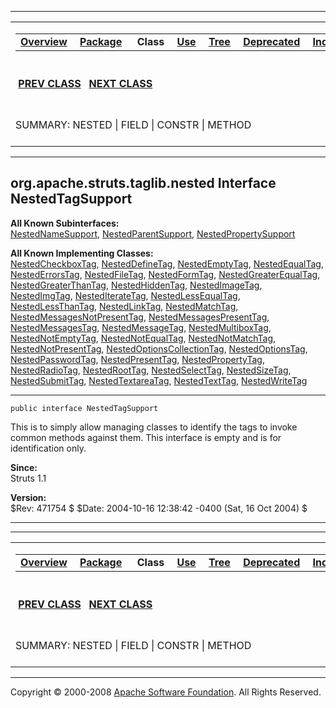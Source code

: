 ------------------------------------------------------------------------

<span id="navbar_top"></span> [](#skip-navbar_top "Skip navigation links")

<table>
<colgroup>
<col width="50%" />
<col width="50%" />
</colgroup>
<tbody>
<tr class="odd">
<td align="left"><span id="navbar_top_firstrow"></span>
<table>
<tbody>
<tr class="odd">
<td align="left"><a href="../../../../../overview-summary.html.md"><strong>Overview</strong></a> </td>
<td align="left"><a href="package-summary.html.md"><strong>Package</strong></a> </td>
<td align="left"> <strong>Class</strong> </td>
<td align="left"><a href="class-use/NestedTagSupport.html.md"><strong>Use</strong></a> </td>
<td align="left"><a href="package-tree.html.md"><strong>Tree</strong></a> </td>
<td align="left"><a href="../../../../../deprecated-list.html.md"><strong>Deprecated</strong></a> </td>
<td align="left"><a href="../../../../../index-all.html.md"><strong>Index</strong></a> </td>
<td align="left"><a href="../../../../../help-doc.html.md"><strong>Help</strong></a> </td>
</tr>
</tbody>
</table></td>
<td align="left"></td>
</tr>
<tr class="even">
<td align="left"> <a href="../../../../../org/apache/struts/taglib/nested/NestedRootTag.html.md" title="class in org.apache.struts.taglib.nested"><strong>PREV CLASS</strong></a>   <a href="../../../../../org/apache/struts/taglib/nested/NestedWriteNestingTag.html" title="class in org.apache.struts.taglib.nested"><strong>NEXT CLASS</strong></a></td>
<td align="left"><a href="../../../../../index.html.md?org/apache/struts/taglib/nested/NestedTagSupport.html"><strong>FRAMES</strong></a>    <a href="NestedTagSupport.html"><strong>NO FRAMES</strong></a>    
<a href="../../../../../allclasses-noframe.html.md"><strong>All Classes</strong></a></td>
</tr>
<tr class="odd">
<td align="left">SUMMARY: NESTED | FIELD | CONSTR | METHOD</td>
<td align="left">DETAIL: FIELD | CONSTR | METHOD</td>
</tr>
</tbody>
</table>

<span id="skip-navbar_top"></span>

------------------------------------------------------------------------

org.apache.struts.taglib.nested
 Interface NestedTagSupport
-------------------------------

**All Known Subinterfaces:**  
[NestedNameSupport](../../../../../org/apache/struts/taglib/nested/NestedNameSupport.html.md "interface in org.apache.struts.taglib.nested"), [NestedParentSupport](../../../../../org/apache/struts/taglib/nested/NestedParentSupport.html "interface in org.apache.struts.taglib.nested"), [NestedPropertySupport](../../../../../org/apache/struts/taglib/nested/NestedPropertySupport.html "interface in org.apache.struts.taglib.nested")

<!-- -->

**All Known Implementing Classes:**  
[NestedCheckboxTag](../../../../../org/apache/struts/taglib/nested.html.md/NestedCheckboxTag.html "class in org.apache.struts.taglib.nested.html"), [NestedDefineTag](../../../../../org/apache/struts/taglib/nested/bean/NestedDefineTag.html "class in org.apache.struts.taglib.nested.bean"), [NestedEmptyTag](../../../../../org/apache/struts/taglib/nested/logic/NestedEmptyTag.html "class in org.apache.struts.taglib.nested.logic"), [NestedEqualTag](../../../../../org/apache/struts/taglib/nested/logic/NestedEqualTag.html "class in org.apache.struts.taglib.nested.logic"), [NestedErrorsTag](../../../../../org/apache/struts/taglib/nested/html/NestedErrorsTag.html "class in org.apache.struts.taglib.nested.html"), [NestedFileTag](../../../../../org/apache/struts/taglib/nested/html/NestedFileTag.html "class in org.apache.struts.taglib.nested.html"), [NestedFormTag](../../../../../org/apache/struts/taglib/nested/html/NestedFormTag.html "class in org.apache.struts.taglib.nested.html"), [NestedGreaterEqualTag](../../../../../org/apache/struts/taglib/nested/logic/NestedGreaterEqualTag.html "class in org.apache.struts.taglib.nested.logic"), [NestedGreaterThanTag](../../../../../org/apache/struts/taglib/nested/logic/NestedGreaterThanTag.html "class in org.apache.struts.taglib.nested.logic"), [NestedHiddenTag](../../../../../org/apache/struts/taglib/nested/html/NestedHiddenTag.html "class in org.apache.struts.taglib.nested.html"), [NestedImageTag](../../../../../org/apache/struts/taglib/nested/html/NestedImageTag.html "class in org.apache.struts.taglib.nested.html"), [NestedImgTag](../../../../../org/apache/struts/taglib/nested/html/NestedImgTag.html "class in org.apache.struts.taglib.nested.html"), [NestedIterateTag](../../../../../org/apache/struts/taglib/nested/logic/NestedIterateTag.html "class in org.apache.struts.taglib.nested.logic"), [NestedLessEqualTag](../../../../../org/apache/struts/taglib/nested/logic/NestedLessEqualTag.html "class in org.apache.struts.taglib.nested.logic"), [NestedLessThanTag](../../../../../org/apache/struts/taglib/nested/logic/NestedLessThanTag.html "class in org.apache.struts.taglib.nested.logic"), [NestedLinkTag](../../../../../org/apache/struts/taglib/nested/html/NestedLinkTag.html "class in org.apache.struts.taglib.nested.html"), [NestedMatchTag](../../../../../org/apache/struts/taglib/nested/logic/NestedMatchTag.html "class in org.apache.struts.taglib.nested.logic"), [NestedMessagesNotPresentTag](../../../../../org/apache/struts/taglib/nested/logic/NestedMessagesNotPresentTag.html "class in org.apache.struts.taglib.nested.logic"), [NestedMessagesPresentTag](../../../../../org/apache/struts/taglib/nested/logic/NestedMessagesPresentTag.html "class in org.apache.struts.taglib.nested.logic"), [NestedMessagesTag](../../../../../org/apache/struts/taglib/nested/html/NestedMessagesTag.html "class in org.apache.struts.taglib.nested.html"), [NestedMessageTag](../../../../../org/apache/struts/taglib/nested/bean/NestedMessageTag.html "class in org.apache.struts.taglib.nested.bean"), [NestedMultiboxTag](../../../../../org/apache/struts/taglib/nested/html/NestedMultiboxTag.html "class in org.apache.struts.taglib.nested.html"), [NestedNotEmptyTag](../../../../../org/apache/struts/taglib/nested/logic/NestedNotEmptyTag.html "class in org.apache.struts.taglib.nested.logic"), [NestedNotEqualTag](../../../../../org/apache/struts/taglib/nested/logic/NestedNotEqualTag.html "class in org.apache.struts.taglib.nested.logic"), [NestedNotMatchTag](../../../../../org/apache/struts/taglib/nested/logic/NestedNotMatchTag.html "class in org.apache.struts.taglib.nested.logic"), [NestedNotPresentTag](../../../../../org/apache/struts/taglib/nested/logic/NestedNotPresentTag.html "class in org.apache.struts.taglib.nested.logic"), [NestedOptionsCollectionTag](../../../../../org/apache/struts/taglib/nested/html/NestedOptionsCollectionTag.html "class in org.apache.struts.taglib.nested.html"), [NestedOptionsTag](../../../../../org/apache/struts/taglib/nested/html/NestedOptionsTag.html "class in org.apache.struts.taglib.nested.html"), [NestedPasswordTag](../../../../../org/apache/struts/taglib/nested/html/NestedPasswordTag.html "class in org.apache.struts.taglib.nested.html"), [NestedPresentTag](../../../../../org/apache/struts/taglib/nested/logic/NestedPresentTag.html "class in org.apache.struts.taglib.nested.logic"), [NestedPropertyTag](../../../../../org/apache/struts/taglib/nested/NestedPropertyTag.html "class in org.apache.struts.taglib.nested"), [NestedRadioTag](../../../../../org/apache/struts/taglib/nested/html/NestedRadioTag.html "class in org.apache.struts.taglib.nested.html"), [NestedRootTag](../../../../../org/apache/struts/taglib/nested/NestedRootTag.html "class in org.apache.struts.taglib.nested"), [NestedSelectTag](../../../../../org/apache/struts/taglib/nested/html/NestedSelectTag.html "class in org.apache.struts.taglib.nested.html"), [NestedSizeTag](../../../../../org/apache/struts/taglib/nested/bean/NestedSizeTag.html "class in org.apache.struts.taglib.nested.bean"), [NestedSubmitTag](../../../../../org/apache/struts/taglib/nested/html/NestedSubmitTag.html "class in org.apache.struts.taglib.nested.html"), [NestedTextareaTag](../../../../../org/apache/struts/taglib/nested/html/NestedTextareaTag.html "class in org.apache.struts.taglib.nested.html"), [NestedTextTag](../../../../../org/apache/struts/taglib/nested/html/NestedTextTag.html "class in org.apache.struts.taglib.nested.html"), [NestedWriteTag](../../../../../org/apache/struts/taglib/nested/bean/NestedWriteTag.html "class in org.apache.struts.taglib.nested.bean")

------------------------------------------------------------------------

    public interface NestedTagSupport

This is to simply allow managing classes to identify the tags to invoke common methods against them. This interface is empty and is for identification only.

**Since:**  
Struts 1.1

**Version:**  
$Rev: 471754 $ $Date: 2004-10-16 12:38:42 -0400 (Sat, 16 Oct 2004) $

------------------------------------------------------------------------

------------------------------------------------------------------------

<span id="navbar_bottom"></span> [](#skip-navbar_bottom "Skip navigation links")

<table>
<colgroup>
<col width="50%" />
<col width="50%" />
</colgroup>
<tbody>
<tr class="odd">
<td align="left"><span id="navbar_bottom_firstrow"></span>
<table>
<tbody>
<tr class="odd">
<td align="left"><a href="../../../../../overview-summary.html.md"><strong>Overview</strong></a> </td>
<td align="left"><a href="package-summary.html.md"><strong>Package</strong></a> </td>
<td align="left"> <strong>Class</strong> </td>
<td align="left"><a href="class-use/NestedTagSupport.html.md"><strong>Use</strong></a> </td>
<td align="left"><a href="package-tree.html.md"><strong>Tree</strong></a> </td>
<td align="left"><a href="../../../../../deprecated-list.html.md"><strong>Deprecated</strong></a> </td>
<td align="left"><a href="../../../../../index-all.html.md"><strong>Index</strong></a> </td>
<td align="left"><a href="../../../../../help-doc.html.md"><strong>Help</strong></a> </td>
</tr>
</tbody>
</table></td>
<td align="left"></td>
</tr>
<tr class="even">
<td align="left"> <a href="../../../../../org/apache/struts/taglib/nested/NestedRootTag.html.md" title="class in org.apache.struts.taglib.nested"><strong>PREV CLASS</strong></a>   <a href="../../../../../org/apache/struts/taglib/nested/NestedWriteNestingTag.html" title="class in org.apache.struts.taglib.nested"><strong>NEXT CLASS</strong></a></td>
<td align="left"><a href="../../../../../index.html.md?org/apache/struts/taglib/nested/NestedTagSupport.html"><strong>FRAMES</strong></a>    <a href="NestedTagSupport.html"><strong>NO FRAMES</strong></a>    
<a href="../../../../../allclasses-noframe.html.md"><strong>All Classes</strong></a></td>
</tr>
<tr class="odd">
<td align="left">SUMMARY: NESTED | FIELD | CONSTR | METHOD</td>
<td align="left">DETAIL: FIELD | CONSTR | METHOD</td>
</tr>
</tbody>
</table>

<span id="skip-navbar_bottom"></span>

------------------------------------------------------------------------

Copyright © 2000-2008 [Apache Software Foundation](http://www.apache.org/). All Rights Reserved.
